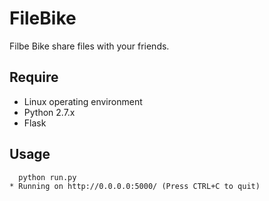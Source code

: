 # FileBike
Filbe Bike share files with your friends.
## Require
 - Linux operating environment
 - Python 2.7.x 
 - Flask


## Usage

```
  python run.py 
* Running on http://0.0.0.0:5000/ (Press CTRL+C to quit) 

```
